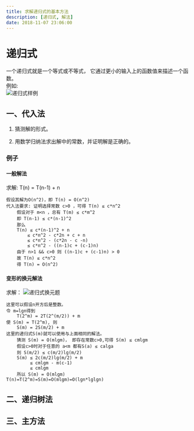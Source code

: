 ```yaml
---
title: 求解递归式的基本方法
description: [递归式, 解法]
date: 2018-11-07 23:06:00
---
```


# 递归式

一个递归式就是一个等式或不等式，
它通过更小的输入上的函数值来描述一个函数。  
例如:  
![递归式样例][1]

## 一、代入法

1. 猜测解的形式。  

2. 用数学归纳法求出解中的常数，并证明解是正确的。  

### 例子

#### 一般解法

求解: T(n) = T(n-1) + n  

    假设其解为O(n^2)，即 T(n) = O(n^2)
    代入法要求: 证明选择常数 c>0 ，可得 T(n) ≤ c*n^2
        假设对于 m<n ，总有 T(m) ≤ c*m^2
        即 T(n-1) ≤ c*(n-1)^2
        那么
        T(n) ≤ c*(n-1)^2 + n
            ≤ c*n^2 - c*2n + c + n
            ≤ c*n^2 - (c*2n - c -n)
            ≤ c*n^2 - ((n-1)c + (c-1)n)
        由于 n>1 && c>0 则 ((n-1)c + (c-1)n) > 0
        故 T(n) ≤ c*n^2
        得 T(n) = O(n^2)

#### 变形的换元解法

求解： ![递归式换元题][2]

    这里可以假设n开方后是整数。
    令 m=lgn得到
        T(2^m) = 2T(2^(m/2)) + m
    使 S(m) = T(2^m), 则
        S(m) = 2S(m/2) + m
    这里的递归式S(m)就可以使用与上面相同的解法。
        猜测 S(m) = O(mlgm)， 即存在常数c>0,可得 S(m) ≤ cmlgm
        假设c>0时对于任意的 a<m 都有S(a) ≤ calga
        则 S(m/2) ≤ c(m/2)lg(m/2)
        S(m) ≤ 2c(m/2)lg(m/2) + m
             ≤ cmlgm - m(c-1)
             ≤ cmlgm
        所以 S(m) = O(mlgm)
    T(n)=T(2^m)=S(m)=O(mlgm)=O(lgn*lglgn)

## 二、递归树法

## 三、主方法

[1]: https://xchens-1254410906.cos.ap-shanghai.myqcloud.com/assets/images/dts_exp.png
[2]: https://xchens-1254410906.cos.ap-shanghai.myqcloud.com/assets/images/dts_exp2.png